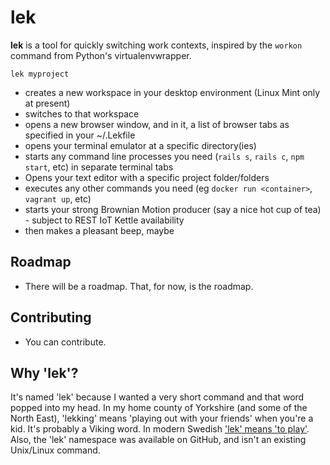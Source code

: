 # lek

**lek** is a tool for quickly switching work contexts, inspired by the `workon` command from Python's virtualenvwrapper.

`lek myproject`

* creates a new workspace in your desktop environment (Linux Mint only at present)
* switches to that workspace
* opens a new browser window, and in it, a list of browser tabs as specified in your ~/.Lekfile
* opens your terminal emulator at a specific directory(ies)
* starts any command line processes you need (`rails s`, `rails c`, `npm start`, etc) in separate terminal tabs
* Opens your text editor with a specific project folder/folders 
* executes any other commands you need (eg `docker run <container>`, `vagrant up`, etc)
* starts your strong Brownian Motion producer (say a nice hot cup of tea) - subject to REST IoT Kettle availability
* then makes a pleasant beep, maybe

## Roadmap
* There will be a roadmap. That, for now, is the roadmap.

## Contributing
* You can contribute.

## Why 'lek'?
It's named 'lek' because I wanted a very short command and that word popped into my head. In my home county of Yorkshire (and some of  the North East), 'lekking' means 'playing out with your friends' when you're a kid. It's probably a Viking word. In modern Swedish ['lek' means 'to play'](https://en.wiktionary.org/wiki/lek). Also, the 'lek' namespace was available on GitHub, and isn't an existing Unix/Linux command.

